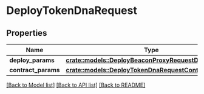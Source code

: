 # DeployTokenDnaRequest

## Properties

Name | Type | Description | Notes
------------ | ------------- | ------------- | -------------
**deploy_params** | [**crate::models::DeployBeaconProxyRequestDeployParams**](deploy_BeaconProxy_request_deployParams.md) |  | 
**contract_params** | [**crate::models::DeployTokenDnaRequestContractParams**](deploy_TokenDna_request_contractParams.md) |  | 

[[Back to Model list]](../README.md#documentation-for-models) [[Back to API list]](../README.md#documentation-for-api-endpoints) [[Back to README]](../README.md)


